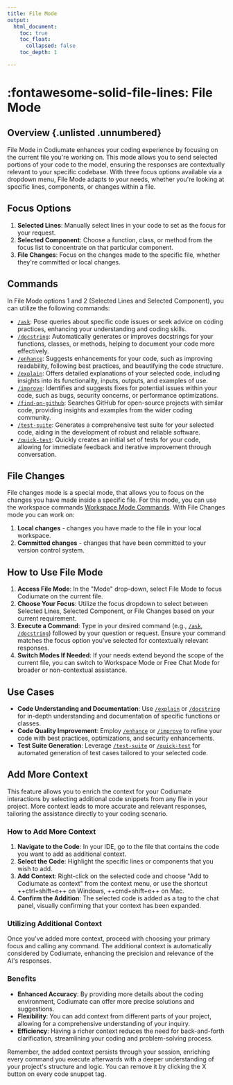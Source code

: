 ```yaml
---
title: File Mode
output:
  html_document:
    toc: true
    toc_float:
      collapsed: false
    toc_depth: 1

---
```

<style>
/*number of ".md-nav__list" determines the max level of TOC to be displayed in TOC*/
/*e.g. if ".md-nav__list" is repeated 2 times - the headers ###, ####, #####,  ... will not be displayed in TOC*/
.md-sidebar--secondary .md-nav__list .md-nav__list {display: none}
</style>

# :fontawesome-solid-file-lines: File Mode

## Overview {.unlisted .unnumbered}

File Mode in Codiumate enhances your coding experience by focusing on the current file you're working on. This mode allows you to send selected portions of your code to the model, ensuring the responses are contextually relevant to your specific codebase. With three focus options available via a dropdown menu, File Mode adapts to your needs, whether you're looking at specific lines, components, or changes within a file.

## Focus Options

1. **Selected Lines**: Manually select lines in your code to set as the focus for your request.
2. **Selected Component**: Choose a function, class, or method from the focus list to concentrate on that particular component.
3. **File Changes**: Focus on the changes made to the specific file, whether they're committed or local changes.

## Commands

In File Mode options 1 and 2 (Selected Lines and Selected Component), you can utilize the following commands:

- [`/ask`](../commands/ask.md): Pose queries about specific code issues or seek advice on coding practices, enhancing your understanding and coding skills.
- [`/docstring`](../commands/docstring.md): Automatically generates or improves docstrings for your functions, classes, or methods, helping to document your code more effectively.
- [`/enhance`](../commands/enhance.md): Suggests enhancements for your code, such as improving readability, following best practices, and beautifying the code structure.
- [`/explain`](../commands/explain.md): Offers detailed explanations of your selected code, including insights into its functionality, inputs, outputs, and examples of use.
- [`/improve`](../commands/improve.md): Identifies and suggests fixes for potential issues within your code, such as bugs, security concerns, or performance optimizations.
- [`/find-on-github`](../commands/find-on-github.md): Searches GitHub for open-source projects with similar code, providing insights and examples from the wider coding community.
- [`/test-suite`](../commands/test-suite.md): Generates a comprehensive test suite for your selected code, aiding in the development of robust and reliable software.
- [`/quick-test`](../commands/quick-test.md): Quickly creates an initial set of tests for your code, allowing for immediate feedback and iterative improvement through conversation.


## File Changes

File changes mode is a special mode, that allows you to focus on the changes you have made inside a specific file. 
For this mode, you can use the workspace commands [Workspace Mode Commands](./workspace-mode.md#commands).
With File Changes mode you can work on:

1. **Local changes** - changes you have made to the file in your local workspace.
2. **Committed changes** - changes that have been committed to your version control system.

## How to Use File Mode

1. **Access File Mode**: In the "Mode" drop-down, select File Mode to focus Codiumate on the current file.
2. **Choose Your Focus**: Utilize the focus dropdown to select between Selected Lines, Selected Component, or File Changes based on your current requirement.
3. **Execute a Command**: Type in your desired command (e.g., [`/ask`](../commands/ask.md), [`/docstring`](../commands/docstring.md)) followed by your question or request. Ensure your command matches the focus option you've selected for contextually relevant responses.
4. **Switch Modes If Needed**: If your needs extend beyond the scope of the current file, you can switch to Workspace Mode or Free Chat Mode for broader or non-contextual assistance.

## Use Cases

- **Code Understanding and Documentation**: Use [`/explain`](../commands/explain.md) or [`/docstring`](../commands/docstring.md) for in-depth understanding and documentation of specific functions or classes.
- **Code Quality Improvement**: Employ [`/enhance`](../commands/enhance.md) or [`/improve`](../commands/improve.md) to refine your code with best practices, optimizations, and security enhancements.
- **Test Suite Generation**: Leverage [`/test-suite`](../commands/test-suite.md) or [`/quick-test`](../commands/quick-test.md) for automated generation of test cases tailored to your selected code.

## Add More Context

This feature allows you to enrich the context for your Codiumate interactions by selecting additional code snippets from any file in your project. More context leads to more accurate and relevant responses, tailoring the assistance directly to your coding scenario.

### How to Add More Context

1. **Navigate to the Code**: In your IDE, go to the file that contains the code you want to add as additional context.
2. **Select the Code**: Highlight the specific lines or components that you wish to add.
3. **Add Context**: Right-click on the selected code and choose "Add to Codiumate as context" from the context menu, or use the shortcut ++ctrl+shift+e++ on Windows, ++cmd+shift+e++ on Mac.
4. **Confirm the Addition**: The selected code is added as a tag to the chat panel, visually confirming that your context has been expanded.

### Utilizing Additional Context

Once you've added more context, proceed with choosing your primary focus and calling any command. The additional context is automatically considered by Codiumate, enhancing the precision and relevance of the AI's responses.

### Benefits

- **Enhanced Accuracy**: By providing more details about the coding environment, Codiumate can offer more precise solutions and suggestions.
- **Flexibility**: You can add context from different parts of your project, allowing for a comprehensive understanding of your inquiry.
- **Efficiency**: Having a richer context reduces the need for back-and-forth clarification, streamlining your coding and problem-solving process.

Remember, the added context persists through your session, enriching every command you execute afterwards with a deeper understanding of your project's structure and logic. You can remove it by clicking the X button on every code snuppet tag.

